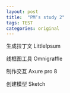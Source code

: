 ```yaml
---
layout: post
title:  "PM‘s study 2" 
tags: TEST
categories: original
---
```


生成拉丁文   LittleIpsum

线框图工具   Omnigraffle

制作交互     Axure pro 8

创建模型     Sketch
